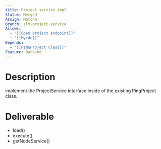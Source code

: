 ```yaml
---
title: Project service impl
Status: Merged
Assign: Matcha
Branch: slm-project-service
Allows:
  - "[[Open project endpoint]]"
  - "[[Myide]]"
Depends:
  - "[[PINGProject class]]"
Feature: Backend
---
```

# Description
implement the ProjectService interface inside of the existing PingProject class.
# Deliverable
- load()
- execute()
- getNodeService()